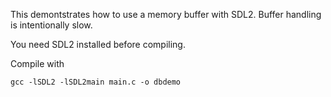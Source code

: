 This demontstrates how to use a memory buffer with SDL2. Buffer handling is intentionally slow.

You need SDL2 installed before compiling.

Compile with 

```
gcc -lSDL2 -lSDL2main main.c -o dbdemo
```
